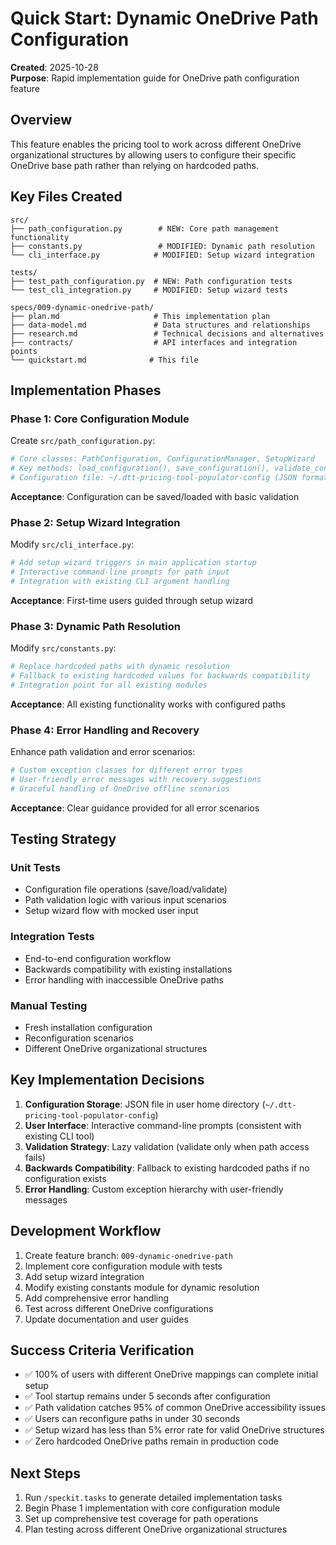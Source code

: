 # Quick Start: Dynamic OneDrive Path Configuration

**Created**: 2025-10-28  
**Purpose**: Rapid implementation guide for OneDrive path configuration feature

## Overview

This feature enables the pricing tool to work across different OneDrive organizational structures by allowing users to configure their specific OneDrive base path rather than relying on hardcoded paths.

## Key Files Created

```
src/
├── path_configuration.py        # NEW: Core path management functionality
├── constants.py                 # MODIFIED: Dynamic path resolution
└── cli_interface.py            # MODIFIED: Setup wizard integration

tests/
├── test_path_configuration.py  # NEW: Path configuration tests
└── test_cli_integration.py     # MODIFIED: Setup wizard tests

specs/009-dynamic-onedrive-path/
├── plan.md                     # This implementation plan
├── data-model.md               # Data structures and relationships  
├── research.md                 # Technical decisions and alternatives
├── contracts/                  # API interfaces and integration points
└── quickstart.md              # This file
```

## Implementation Phases

### Phase 1: Core Configuration Module

Create `src/path_configuration.py`:

```python
# Core classes: PathConfiguration, ConfigurationManager, SetupWizard
# Key methods: load_configuration(), save_configuration(), validate_configuration()
# Configuration file: ~/.dtt-pricing-tool-populator-config (JSON format)
```

**Acceptance**: Configuration can be saved/loaded with basic validation

### Phase 2: Setup Wizard Integration  

Modify `src/cli_interface.py`:

```python  
# Add setup wizard triggers in main application startup
# Interactive command-line prompts for path input
# Integration with existing CLI argument handling
```

**Acceptance**: First-time users guided through setup wizard

### Phase 3: Dynamic Path Resolution

Modify `src/constants.py`:

```python
# Replace hardcoded paths with dynamic resolution
# Fallback to existing hardcoded values for backwards compatibility  
# Integration point for all existing modules
```

**Acceptance**: All existing functionality works with configured paths

### Phase 4: Error Handling and Recovery

Enhance path validation and error scenarios:

```python
# Custom exception classes for different error types
# User-friendly error messages with recovery suggestions
# Graceful handling of OneDrive offline scenarios
```

**Acceptance**: Clear guidance provided for all error scenarios

## Testing Strategy

### Unit Tests
- Configuration file operations (save/load/validate)
- Path validation logic with various input scenarios
- Setup wizard flow with mocked user input

### Integration Tests  
- End-to-end configuration workflow
- Backwards compatibility with existing installations
- Error handling with inaccessible OneDrive paths

### Manual Testing
- Fresh installation configuration
- Reconfiguration scenarios
- Different OneDrive organizational structures

## Key Implementation Decisions

1. **Configuration Storage**: JSON file in user home directory (`~/.dtt-pricing-tool-populator-config`)
2. **User Interface**: Interactive command-line prompts (consistent with existing CLI tool)
3. **Validation Strategy**: Lazy validation (validate only when path access fails)
4. **Backwards Compatibility**: Fallback to existing hardcoded paths if no configuration exists
5. **Error Handling**: Custom exception hierarchy with user-friendly messages

## Development Workflow

1. Create feature branch: `009-dynamic-onedrive-path`
2. Implement core configuration module with tests
3. Add setup wizard integration  
4. Modify existing constants module for dynamic resolution
5. Add comprehensive error handling
6. Test across different OneDrive configurations
7. Update documentation and user guides

## Success Criteria Verification

- ✅ 100% of users with different OneDrive mappings can complete initial setup
- ✅ Tool startup remains under 5 seconds after configuration  
- ✅ Path validation catches 95% of common OneDrive accessibility issues
- ✅ Users can reconfigure paths in under 30 seconds
- ✅ Setup wizard has less than 5% error rate for valid OneDrive structures  
- ✅ Zero hardcoded OneDrive paths remain in production code

## Next Steps

1. Run `/speckit.tasks` to generate detailed implementation tasks
2. Begin Phase 1 implementation with core configuration module
3. Set up comprehensive test coverage for path operations
4. Plan testing across different OneDrive organizational structures